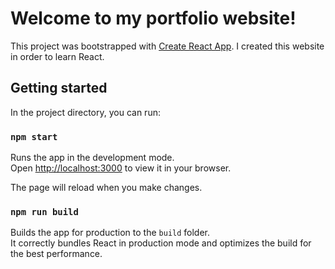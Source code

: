 # Welcome to my portfolio website!

This project was bootstrapped with [Create React App](https://github.com/facebook/create-react-app).
I created this website in order to learn React. 

## Getting started

In the project directory, you can run:

### `npm start`

Runs the app in the development mode.\
Open [http://localhost:3000](http://localhost:3000) to view it in your browser.

The page will reload when you make changes.

### `npm run build`

Builds the app for production to the `build` folder.\
It correctly bundles React in production mode and optimizes the build for the best performance.
